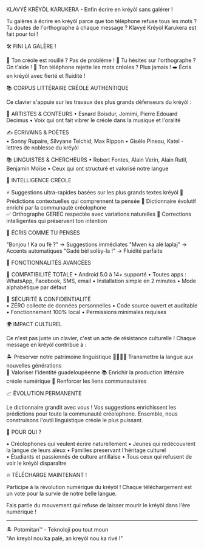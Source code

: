  KLAVYÉ KRÉYÒL KARUKERA - Enfin écrire en kréyòl sans galérer !

Tu galères à écrire en kréyòl parce que ton téléphone refuse tous les mots ? Tu doutes de l'orthographe à chaque message ? Klavyé Kréyòl Karukera est fait pour toi !

🛠️ FINI LA GALÈRE !

😤 Ton créole est rouillé ? Pas de problème !
🤔 Tu hésites sur l'orthographe ? On t'aide !
📱 Ton téléphone rejette les mots créoles ? Plus jamais !
➡️ Écris en kréyòl avec fierté et fluidité !

📚 CORPUS LITTÉRAIRE CRÉOLE AUTHENTIQUE

Ce clavier s'appuie sur les travaux des plus grands défenseurs du kréyòl :

🎤 ARTISTES & CONTEURS
• Esnard Boisdur, Jomimi, Pierre Edouard Decimus
• Voix qui ont fait vibrer le créole dans la musique et l'oralité

✍️ ÉCRIVAINS & POÈTES  
• Sonny Rupaire, Silvyane Telchid, Max Rippon
• Gisèle Pineau, Katel - lettres de noblesse du kréyòl

📚 LINGUISTES & CHERCHEURS
• Robert Fontes, Alain Verin, Alain Rutil, Benjamin Moïse
• Ceux qui ont structuré et valorisé notre langue

🧠 INTELLIGENCE CRÉOLE

⚡ Suggestions ultra-rapides basées sur les plus grands textes kréyòl
🎯 Prédictions contextuelles qui comprennent ta pensée
📖 Dictionnaire évolutif enrichi par la communauté créolophone  
✅ Orthographe GEREC respectée avec variations naturelles
🔄 Corrections intelligentes qui préservent ton intention

💬 ÉCRIS COMME TU PENSES

"Bonjou ! Ka ou fè ?" → Suggestions immédiates
"Mwen ka alé laplaj" → Accents automatiques
"Gadé bèl solèy-la !" → Fluidité parfaite

🚀 FONCTIONNALITÉS AVANCÉES

📱 COMPATIBILITÉ TOTALE
• Android 5.0 à 14+ supporté
• Toutes apps : WhatsApp, Facebook, SMS, email
• Installation simple en 2 minutes
• Mode alphabétique par défaut

🔐 SÉCURITÉ & CONFIDENTIALITÉ  
• ZÉRO collecte de données personnelles
• Code source ouvert et auditable
• Fonctionnement 100% local
• Permissions minimales requises

🌍 IMPACT CULTUREL

Ce n'est pas juste un clavier, c'est un acte de résistance culturelle ! Chaque message en kréyòl contribue à :

🏝️ Préserver notre patrimoine linguistique
👨‍👩‍👧‍👦 Transmettre la langue aux nouvelles générations  
🌟 Valoriser l'identité guadeloupéenne
📚 Enrichir la production littéraire créole numérique
🤝 Renforcer les liens communautaires

📈 ÉVOLUTION PERMANENTE

Le dictionnaire grandit avec vous ! Vos suggestions enrichissent les prédictions pour toute la communauté créolophone. Ensemble, nous construisons l'outil linguistique créole le plus puissant.

🎯 POUR QUI ?

• Créolophones qui veulent écrire naturellement
• Jeunes qui redécouvrent la langue de leurs aïeux
• Familles preservant l'héritage culturel  
• Étudiants et passionnés de culture antillaise
• Tous ceux qui refusent de voir le kréyòl disparaître

🔥 TÉLÉCHARGE MAINTENANT !

Participe à la révolution numérique du kréyòl ! Chaque téléchargement est un vote pour la survie de notre belle langue.

Fais partie du mouvement qui refuse de laisser mourir le kréyòl dans l'ère numérique !

---
🏝️ Potomitan™ - Teknoloji pou tout moun  
 "An kreyòl nou ka palé, an kreyòl nou ka rivé !"